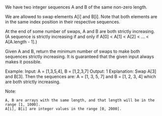We have two integer sequences A and B of the same non-zero length.

We are allowed to swap elements A[i] and B[i].  Note that both elements are in the same index position in their respective sequences.

At the end of some number of swaps, A and B are both strictly increasing.  (A sequence is strictly increasing if and only if A[0] < A[1] < A[2] < ... < A[A.length - 1].)

Given A and B, return the minimum number of swaps to make both sequences strictly increasing.  It is guaranteed that the given input always makes it possible.

Example:
Input: A = [1,3,5,4], B = [1,2,3,7]
Output: 1
Explanation: 
Swap A[3] and B[3].  Then the sequences are:
A = [1, 3, 5, 7] and B = [1, 2, 3, 4]
which are both strictly increasing.

Note:

    A, B are arrays with the same length, and that length will be in the range [1, 1000].
    A[i], B[i] are integer values in the range [0, 2000].

